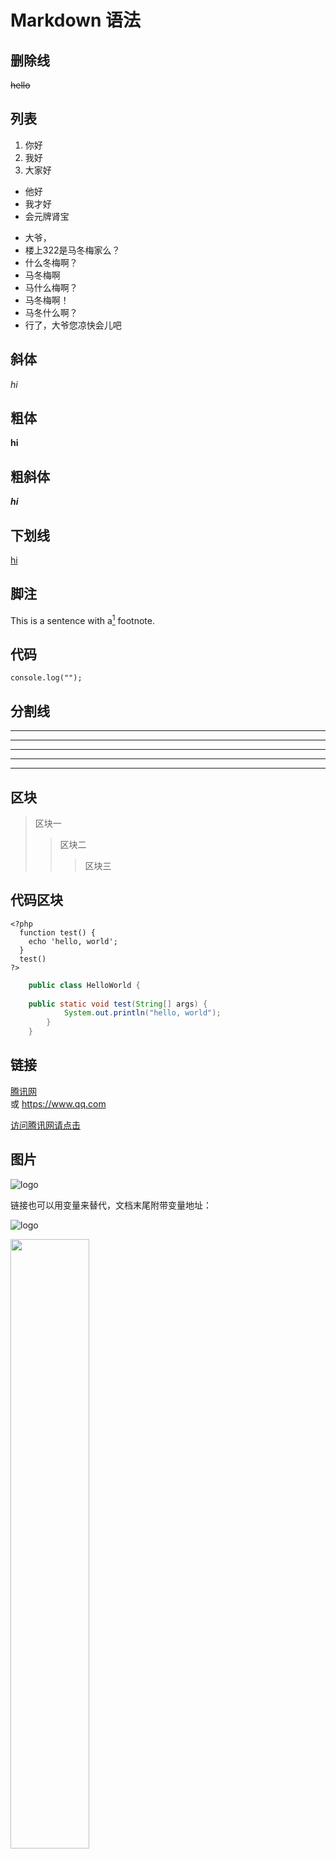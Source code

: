 # Markdown 语法

## 删除线
~~hello~~

## 列表
1. 你好
2. 我好
3. 大家好

* 他好
* 我才好
* 会元牌肾宝

+ 大爷，
+ 楼上322是马冬梅家么？
+ 什么冬梅啊？
+ 马冬梅啊
+ 马什么梅啊？
+ 马冬梅啊！
+ 马冬什么啊？
+ 行了，大爷您凉快会儿吧

## 斜体
*hi*

## 粗体
**hi**

## 粗斜体
***hi***

## 下划线
<u>hi</u>

## 脚注
This is a sentence with a[^1] footnote.

[^1]: This is the text of the footnote.

## 代码
  ```
  console.log("");
  ```
## 分割线
***
* * *
******
- - -
_ _ _

## 区块
> 区块一  
>> 区块二  
>>> 区块三

## 代码区块
    <?php
      function test() {
        echo 'hello, world';
      }
      test()
    ?>   

```java
    public class HelloWorld {
    
    public static void test(String[] args) {
            System.out.println("hello, world");
        }
    }
```
## 链接
[腾讯网](https://www.qq.com)  
或
<https://www.qq.com>

[访问腾讯网请点击][qq.com]  

[qq.com]: https://www.qq.com

## 图片
![logo](https://inews.gtimg.com/newsapp_bt/0/12171811596_909/0)

链接也可以用变量来替代，文档末尾附带变量地址：

![logo][1]

[1]: https://inews.gtimg.com/newsapp_bt/0/12171811596_909/0

<img src="https://inews.gtimg.com/newsapp_bt/0/12171811596_909/0" width=50%>

## 表格
| 表头 | 表头 |
| --- | --- |
| 单元格 | 单元格 |
| 单元格 | 单元格 |

| 左对齐 | 右对齐 | 居中对齐 |
| :---- | ----: | :----: |
| 单元格 | 单元格 | 单元格 |
| 单元格 | 单元格 | 单元格 |

## HTML
使用 <kbd>Ctrl</kbd> + <kbd>Alt</kbd> + <kbd>Del</kbd> 来重启电脑   
<b>加粗的字体</b>  
<i>斜体字</i>  
<em>强调文本</em>  
这个文本包含<sup>上标</sup>文本  
这个文本包含<sub>下标</sub>文本  
使用 br 元素<br>在文本中<br>换行  

## 转译
* \   反斜线
* `   反引号
* \*  星号
* _   下划线
* {}  花括号  
* []  方括号  
* ()  小括号
* \#   井字号
* \+   加号
* \-   减号
* .   英文句点
* !   感叹号

**文本加粗**  
\*\*正常显示星号\*\*

## 高级技巧-数学公示
$$(x^2 + x^y )^{x^y}+ x_1^2= y_1 - y_2^{x_1-y_1^2}$$

